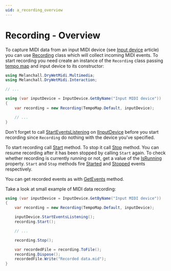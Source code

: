 ```yaml
---
uid: a_recording_overview
---
```


# Recording - Overview

To capture MIDI data from an input MIDI device (see [Input device](xref:a_dev_input) article) you can use [Recording](xref:Melanchall.DryWetMidi.Multimedia.Recording) class which will collect incoming MIDI events. To start recording you need create an instance of the `Recording` class passing [tempo map](xref:Melanchall.DryWetMidi.Interaction.TempoMap) and input device to its constructor:

```csharp
using Melanchall.DryWetMidi.Multimedia;
using Melanchall.DryWetMidi.Interaction;

// ...

using (var inputDevice = InputDevice.GetByName("Input MIDI device"))
{
    var recording = new Recording(TempoMap.Default, inputDevice);

    // ...
}
```

Don't forget to call [StartEventsListening](xref:Melanchall.DryWetMidi.Multimedia.IInputDevice.StartEventsListening) on [IInputDevice](xref:Melanchall.DryWetMidi.Multimedia.IInputDevice) before you start recording since `Recording` do nothing with the device you've specified.

To start recording call [Start](xref:Melanchall.DryWetMidi.Multimedia.Recording.Start) method. To stop it call [Stop](xref:Melanchall.DryWetMidi.Multimedia.Recording.Stop) method. You can resume recording after it has been stopped by calling `Start` again. To check whether recording is currently running or not, get a value of the [IsRunning](xref:Melanchall.DryWetMidi.Multimedia.Recording.IsRunning) property. `Start` and `Stop` methods fire [Started](xref:Melanchall.DryWetMidi.Multimedia.Recording.Started) and [Stopped](xref:Melanchall.DryWetMidi.Multimedia.Recording.Stopped) events respectively.

You can get recorded events as with [GetEvents](xref:Melanchall.DryWetMidi.Multimedia.Recording.GetEvents) method.

Take a look at small example of MIDI data recording:

```csharp
using (var inputDevice = InputDevice.GetByName("Input MIDI device"))
{
    var recording = new Recording(TempoMap.Default, inputDevice);

    inputDevice.StartEventsListening();
    recording.Start();

    // ...

    recording.Stop();

    var recordedFile = recording.ToFile();
    recording.Dispose();
    recordedFile.Write("Recorded data.mid");
}
```